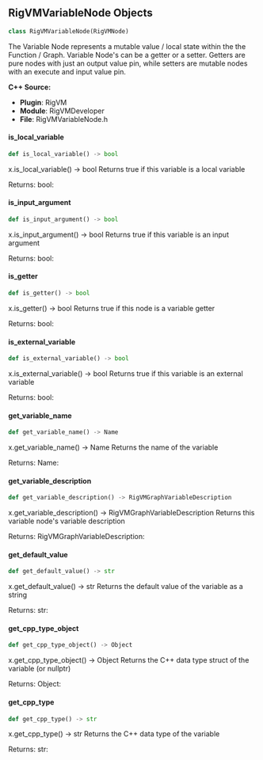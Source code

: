 ## RigVMVariableNode Objects

```python
class RigVMVariableNode(RigVMNode)
```

The Variable Node represents a mutable value / local state within the
the Function / Graph. Variable Node's can be a getter or a setter.
Getters are pure nodes with just an output value pin, while setters
are mutable nodes with an execute and input value pin.

**C++ Source:**

- **Plugin**: RigVM
- **Module**: RigVMDeveloper
- **File**: RigVMVariableNode.h

<a id="unreal.RigVMVariableNode.is_local_variable"></a>

#### is_local_variable

```python
def is_local_variable() -> bool
```

x.is_local_variable() -> bool
Returns true if this variable is a local variable

Returns:
    bool:

<a id="unreal.RigVMVariableNode.is_input_argument"></a>

#### is_input_argument

```python
def is_input_argument() -> bool
```

x.is_input_argument() -> bool
Returns true if this variable is an input argument

Returns:
    bool:

<a id="unreal.RigVMVariableNode.is_getter"></a>

#### is_getter

```python
def is_getter() -> bool
```

x.is_getter() -> bool
Returns true if this node is a variable getter

Returns:
    bool:

<a id="unreal.RigVMVariableNode.is_external_variable"></a>

#### is_external_variable

```python
def is_external_variable() -> bool
```

x.is_external_variable() -> bool
Returns true if this variable is an external variable

Returns:
    bool:

<a id="unreal.RigVMVariableNode.get_variable_name"></a>

#### get_variable_name

```python
def get_variable_name() -> Name
```

x.get_variable_name() -> Name
Returns the name of the variable

Returns:
    Name:

<a id="unreal.RigVMVariableNode.get_variable_description"></a>

#### get_variable_description

```python
def get_variable_description() -> RigVMGraphVariableDescription
```

x.get_variable_description() -> RigVMGraphVariableDescription
Returns this variable node's variable description

Returns:
    RigVMGraphVariableDescription:

<a id="unreal.RigVMVariableNode.get_default_value"></a>

#### get_default_value

```python
def get_default_value() -> str
```

x.get_default_value() -> str
Returns the default value of the variable as a string

Returns:
    str:

<a id="unreal.RigVMVariableNode.get_cpp_type_object"></a>

#### get_cpp_type_object

```python
def get_cpp_type_object() -> Object
```

x.get_cpp_type_object() -> Object
Returns the C++ data type struct of the variable (or nullptr)

Returns:
    Object:

<a id="unreal.RigVMVariableNode.get_cpp_type"></a>

#### get_cpp_type

```python
def get_cpp_type() -> str
```

x.get_cpp_type() -> str
Returns the C++ data type of the variable

Returns:
    str:

<a id="unreal.RigVMController"></a>
